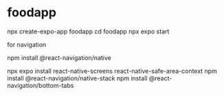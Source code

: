 # foodapp
npx create-expo-app foodapp
cd foodapp
npx expo start



for navigation 

npm install @react-navigation/native

npx expo install react-native-screens react-native-safe-area-context
npm install @react-navigation/native-stack
npm install @react-navigation/bottom-tabs
